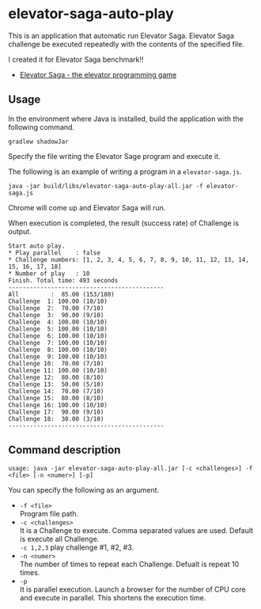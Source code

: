 # elevator-saga-auto-play

This is an application that automatic run Elevator Saga.
Elevator Saga challenge be executed repeatedly with the contents of the specified file.

I created it for Elevator Saga benchmark!!

* [Elevator Saga \- the elevator programming game](https://play.elevatorsaga.com/)

## Usage

In the environment where Java is installed, build the application with the following command.

```
gradlew shadowJar
```

Specify the file writing the Elevator Sage program and execute it.

The following is an example of writing a program in a `elevator-saga.js`.

```
java -jar build/libs/elevator-saga-auto-play-all.jar -f elevator-saga.js
```

Chrome will come up and Elevator Saga will run.

When execution is completed, the result (success rate) of Challenge is output.

```
Start auto play.
* Play parallel    : false
* Challenge numbers: [1, 2, 3, 4, 5, 6, 7, 8, 9, 10, 11, 12, 13, 14, 15, 16, 17, 18]
* Number of play   : 10
Finish. Total time: 493 seconds
--------------------------------------------
All         :  85.00 (153/180)
Challenge  1: 100.00 (10/10)
Challenge  2:  70.00 (7/10)
Challenge  3:  90.00 (9/10)
Challenge  4: 100.00 (10/10)
Challenge  5: 100.00 (10/10)
Challenge  6: 100.00 (10/10)
Challenge  7: 100.00 (10/10)
Challenge  8: 100.00 (10/10)
Challenge  9: 100.00 (10/10)
Challenge 10:  70.00 (7/10)
Challenge 11: 100.00 (10/10)
Challenge 12:  80.00 (8/10)
Challenge 13:  50.00 (5/10)
Challenge 14:  70.00 (7/10)
Challenge 15:  80.00 (8/10)
Challenge 16: 100.00 (10/10)
Challenge 17:  90.00 (9/10)
Challenge 18:  30.00 (3/10)
--------------------------------------------
```

## Command description

```
usage: java -jar elevator-saga-auto-play-all.jar [-c <challenges>] -f <file> [-n <numer>] [-p]
```

You can specify the following as an argument.

* `-f <file>`<br>
Program file path.
* `-c <challenges>`<br>
It is a Challenge to execute. Comma separated values are used. Default is execute all Challenge.<br>
`-c 1,2,3` play challenge #1, #2, #3.
* `-n <numer>`<br>
The number of times to repeat each Challenge. Defualt is repeat 10 times.
* `-p`<br>
It is parallel execution. Launch a browser for the number of CPU core and execute in parallel. This shortens the execution time.

